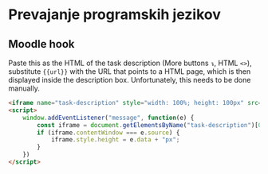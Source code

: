 # Prevajanje programskih jezikov

## Moodle hook

Paste this as the HTML of the task description (More buttons ```↴```, HTML ```<>```), substitute ```{{url}}``` with the URL that points to a HTML page, which is then displayed inside the description box.
Unfortunately, this needs to be done manually.

```html
<iframe name="task-description" style="width: 100%; height: 100px" src="{{url}}" frameborder="0" scrolling="no"></iframe>
<script>
    window.addEventListener("message", function(e) {
        const iframe = document.getElementsByName("task-description")[0];
        if (iframe.contentWindow === e.source) {
            iframe.style.height = e.data + "px";
        }
    })
</script>
```
